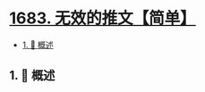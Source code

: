 # [1683. 无效的推文【简单】](https://github.com/tnotesjs/TNotes.leetcode/tree/main/notes/1683.%20%E6%97%A0%E6%95%88%E7%9A%84%E6%8E%A8%E6%96%87%E3%80%90%E7%AE%80%E5%8D%95%E3%80%91)

<!-- region:toc -->

- [1. 📝 概述](#1--概述)

<!-- endregion:toc -->

## 1. 📝 概述
